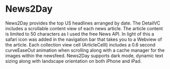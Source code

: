 # News2Day

News2Day provides the top US headlines arranged by date.
The DetailVC includes a scrollable content view of each news article. 
The article content is limited to 50 characters as I used the free News API. 
In light of this a safari icon was added in the navigation bar that takes you to a Webview of the article.
Each collection view cell (ArticleCelll) includes a 0.6 second curveEaseOut animation when scrolling along with a cache manager 
for the images within the newsfeed.
News2Day supports dark mode, dynamic text sizing along with landscape orientation on both iPhone and iPad.
